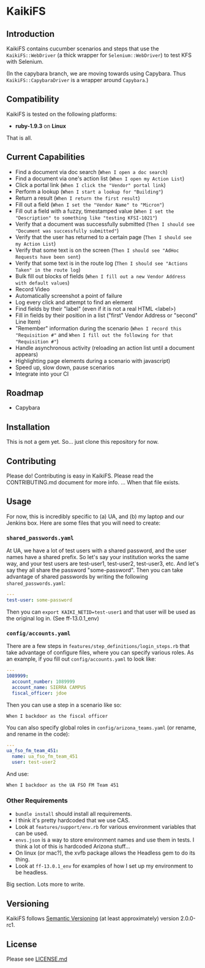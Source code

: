 KaikiFS
=======

Introduction
------------

KaikiFS contains cucumber scenarios and steps that use the `KaikiFS::WebDriver` (a thick wrapper
for `Selenium::WebDriver`) to test KFS with Selenium.

(In the capybara branch, we are moving towards using Capybara. Thus `KaikiFS::CapybaraDriver` is a wrapper around `Capybara`.)

Compatibility
-------------

KaikiFS is tested on the following platforms:

* **ruby-1.9.3** on **Linux**

That is all.

Current Capabilities
--------------------

* Find a document via doc search (`When I open a doc search`)
* Find a document via one's action list (`When I open my Action List`)
* Click a portal link (`When I click the "Vendor" portal link`)
* Perform a lookup (`When I start a lookup for "Building"`)
* Return a result (`When I return the first result`)
* Fill out a field (`When I set the "Vendor Name" to "Micron"`)
* Fill out a field with a fuzzy, timestamped value (`When I set the "Description" to something like "testing KFSI-1021"`)
* Verify that a document was successfully submitted (`Then I should see "Document was successfully submitted"`)
* Verify that the user has returned to a certain page (`Then I should see my Action List`)
* Verify that some text is on the screen (`Then I should see "AdHoc Requests have been sent`)
* Verify that some text is in the route log (`Then I should see "Actions Taken" in the route log`)
* Bulk fill out blocks of fields (`When I fill out a new Vendor Address with default values`)
* Record Video
* Automatically screenshot a point of failure
* Log every click and attempt to find an element
* Find fields by their "label" (even if it is not a real HTML &lt;label&gt;)
* Fill in fields by their position in a list ("first" Vendor Address or "second" Line Item)
* "Remember" information during the scenario (`When I record this "Requisition #"` and `When I fill out the following for that "Requisition #"`)
* Handle asynchronous activity (reloading an action list until a document appears)
* Highlighting page elements during a scenario with javascript)
* Speed up, slow down, pause scenarios
* Integrate into your CI

Roadmap
-------

* Capybara

Installation
------------

This is not a gem yet. So... just clone this repository for now.

Contributing
------------

Please do! Contributing is easy in KaikiFS. Please read the CONTRIBUTING.md document for more info. ... When that file exists.

Usage
-----

For now, this is incredibly specific to (a) UA, and (b) my laptop and our Jenkins box. Here are some files that you will need to create:

### `shared_passwords.yaml`

At UA, we have a lot of test users with a shared password, and the user names have a shared prefix. So let's say your institution works the same way, and your test users are test-user1, test-user2, test-user3, etc. And let's say they all share the password "some-password". Then you can take advantage of shared passwords by writing the following `shared_passwords.yaml`:

```yaml
---
test-user: some-password
```

Then you can `export KAIKI_NETID=test-user1` and that user will be used as the original log in. (See ff-13.0.1_env)

### `config/accounts.yaml`

There are a few steps in `features/step_definitions/login_steps.rb` that take advantage of configure files, where you can specify various roles. As an example, if you fill out `config/accounts.yaml` to look like:

```yaml
---
1089999:
  account_number: 1089999
  account_name: SIERRA CAMPUS
  fiscal_officer: jdoe
```

Then you can use a step in a scenario like so:

```gherkin
When I backdoor as the fiscal officer
```

You can also specify global roles in `config/arizona_teams.yaml` (or rename, and rename in the code):

```yaml
---
ua_fso_fm_team_451:
  name: ua_fso_fm_team_451
  user: test-user2
```

And use:

```gherkin
When I backdoor as the UA FSO FM Team 451
```

### Other Requirements

* `bundle install` should install all requirements.
* I think it's pretty hardcoded that we use CAS.
* Look at `features/support/env.rb` for various environment variables that can be used.
* `envs.json` is a way to store environment names and use them in tests. I think a lot of this is hardcoded Arizona stuff...
* On linux (or mac?), the xvfb package allows the Headless gem to do its thing.
* Look at `ff-13.0.1_env` for examples of how I set up my environment to be headless.

Big section. Lots more to write.

Versioning
----------

KaikiFS follows [Semantic Versioning](http://semver.org/) (at least approximately) version 2.0.0-rc1.

License
-------

Please see [LICENSE.md](LICENSE.md)

